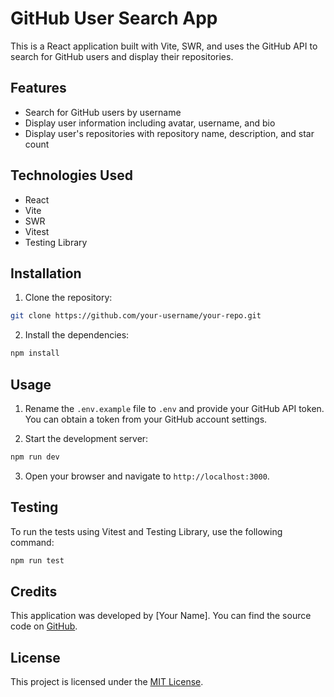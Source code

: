 # GitHub User Search App

This is a React application built with Vite, SWR, and uses the GitHub API to search for GitHub users and display their repositories.

## Features

- Search for GitHub users by username
- Display user information including avatar, username, and bio
- Display user's repositories with repository name, description, and star count

## Technologies Used

- React
- Vite
- SWR
- Vitest
- Testing Library

## Installation

1. Clone the repository:

```bash
git clone https://github.com/your-username/your-repo.git
```

2. Install the dependencies:

```bash
npm install
```

## Usage

1. Rename the `.env.example` file to `.env` and provide your GitHub API token. You can obtain a token from your GitHub account settings.

2. Start the development server:

```bash
npm run dev
```

3. Open your browser and navigate to `http://localhost:3000`.

## Testing

To run the tests using Vitest and Testing Library, use the following command:

```bash
npm run test
```

## Credits

This application was developed by [Your Name]. You can find the source code on [GitHub](https://github.com/your-username/your-repo).

## License

This project is licensed under the [MIT License](LICENSE).